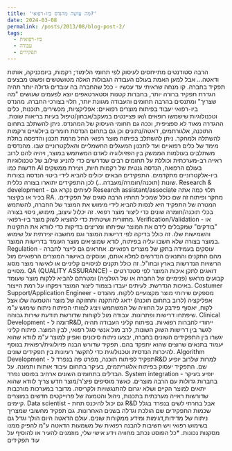 ```yaml
---
title: 'מה עושה מהנדס ביו-רפואי?'
date: 2024-03-08
permalink: /posts/2013/08/blog-post-2/
tags:
  - ביו-רפואית
  - עבודה
  - תפקידים
---
```


הרבה סטודנטים מתייחסים לעיסוק לפי תחומי הלימוד; רקמות, ביומכניקה, אותות ודאטה... אבל למען האמת בעולם העבודה הגבולות האלה מטושטשים ופשוט מבצעים תפקיד בחברה. 
קו מנחה שראיתי עד עכשיו - ככל שהחברה בה עובדים גדולה יותר תהיה הגדרת תפקיד ברורה יותר, בחברות קטנות וסטארטאפים יוצא לפעמים שעושים "מה שצריך" ומתנסים בהרבה תחומים והעבודה מגוונת יותר, תלוי בצורכי החברה.
מהנדס ביו-רפואי יעבוד בפיתוח מוצרים רפואיים: אפליקציות, מכשירים, תוכנות, כלים וטכנולוגיות שישמשו רופאים ו/או פציינטים במעקב/אבחון/טיפול בעיות בריאות שונות.
ההגדרה מאוד לא ספציפית, וככה גם תחומי העיסוק של המהנדס. ניתן להשתלב בתחום התוכנה, אלגורתמים, דאטה/נתונים וכן גם בתחום הנדסת חומרים ביולוגיים ורקמות להשתלה ולמחקר. ניתן להשתלב בפיתוח מוצר רפואי החל מרמת תכנון והדפסה בתלת מימד של כלים רפואיים ועד לתכנון המעגלים החשמליים והאלקטרוניים שבו. מהנדסים משתלבים בעולמות הממשק בין הפזיולוגיה לאדם המשתמש במוצר, ויהיה להם לרוב ראייה רב-מערכתית וכוללת על תחומים רבים שנדרשים כדי להניע שילוב של טכנולוגיות חדשות כמו AI בעולם הרפואה, הנדסה גנטית של רקמות חיות, ויצירת ממשקים ביו-אלקטרוניים מתקדמים.
התפקידים הבאים יכולים להביא לידי ביטוי הנדסה בצורות שונות (תוכנה/חומרה/מעבדה...) לכן התפקידים יתוארו בצורה כללית.
Research & development - לעיתים נקרא גם Research assistant/associate תלוי כמה אתה בכיר או בקיצור RA. מחקר ופיתוח זה שם כולל שמכיל תחתיו הרבה סוגים של תפקידים. המטרה של התפקיד היא לנסות להביא לידי מימוש את המוצר של החברה, להשתמש בכלי תוכנה/חומרה שונים כדי ליצור מוצר רפואי. זה יכלול עיצוב, מימוש, ניסוי בצורה מחזורית ושיטתית כדי להוציא לשוק מוצר ביו-רפואי.
Verification/Validation - או "בודקים" שמקבלים לידם את המוצר שפיתחו ומריצים בדיקות כדי לוודא את התקינות והשמישות שלו. זה כולל בדיקה לפי דרישות המוצר וגם מחשבה יצירתית על שימוש במוצר בצורה שלא חשבו עליה בפיתוח, לודא שמוציאים מוצר העומד בדרישות המוצר. 
Regulation - עוסקים בעמידה בתקן של מוצרים רפואיים. אחראים גם לייצר לחברה מהם התקנים והתנאים הנדרשים למלא אותם, ועוסקים באישור המוצרים הרפואיים מול הרשויות הנדרשות בארץ ובחו"ל. זה כולל תקנים לניסויים קליניים או לאישור מוצר מסוג מסויים.
QA (QUALITY ASSURANCE) - דואגים לתקן איכות המוצר לפי סטנדרטים קבועים מראש (פנימיים של החברה או של רגולציה) ומטרתם להביא ללקוח מוצר שעומד באיכות הנדרשת. לעיתים יעבדו בצמוד ליצור המוצר ויפקחו על רמת הייצור.
Costumer Support/Application Engineer - מספקים שירותי מוצר מקצועיים ללקוח. מהנדס אפליקציה (לרוב בתחום תוכנה) ידאג להתקנה ותחזוקה של מוצר והטמעה שלו אצל לקוח, יאסוף פידבק על החוויה של המשתמש ויציג לצוותי הפיתוח ניתוח שימוש ע"מ שיפתחו דרישות ופתרונות. עבודה מול לקוחות שדורשת תודעת שירות גבוהה.
Clinical Development - דומה לR&D, ייחודי לחברות רפואיות. בפיתוח קליני העבודה תהיה לגשר בין דרישות השוק השונות, לרב מול אנשי סגל רפואי, לבין המוצר. פיתוח קליני יגשרו בין התפקידים השונים בחברה, יבצעו ניתוח סיכונים ואפיון למוצר ע"מ לוודא שהוא יעמוד בתנאים שרוצים שהוא יתפקד בהם. תפקיד שדורש הבנה פזיולוגית/רפואית בנוסף להיכרות הנדסית וטכנולוגית כדי לתקשר רעיונות בין תפקידים שונים.
Algorithm Development - תפקיד לפיתוח תוכנה, מפרט פה בנפרד לR&D למרות שלרוב יופיע שם. התפקיד יעסוק בפיתוח אלגוריתמים, בעיקר בתחום עיבוד אותות ותמונה. על הבדלים בתחומים השונים ארחיב בפוסט נפרד.
System integration - יופיע בעיקר בחברות גדולות עם הרבה מוצרים. כאשר מוסיפים פיצ'ר/מוצר חדש צריך לוודא שהוא יתאים למוצר הקיים ושלא יגרום להתנגשויות ולקריסה. מדובר במערכות מורכבות שדורשות ראייה מערכתית בתכנות, ניהול והטמעה של פרוייקטים חדשים במוצרים קיימים.
Data scientist - גם יכול להיכנס תחת R&D אבל בחרתי לשים בנפרד בגלל שכמות התפקידים שם הולכת וגדלה בשנים האחרונות. גם תפקיד מחשובי שמצריך ניתוח של מדידות,דגימות ומידע ממקורות שונים. עולם הדאטה היום הולך וגדל גם בשימוש רפואי ויש חשיבות להבנה רפואית של משמעות הדאטה ע"מ להפיק ממנו מסקנות נכונות.
*כל הפוסט נכתב מחוויה וידע אישי שלי, מוזמנים להעיר או להוסיף על עוד תפקידים